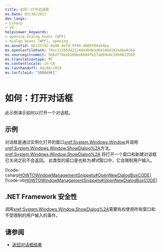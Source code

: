 ```yaml
---
title: 如何：打开对话框
ms.date: 03/30/2017
dev_langs:
- csharp
- vb
helpviewer_keywords:
- opening dialog boxes [WPF]
- dialog boxes [WPF], opening
ms.assetid: 6b1557d2-da98-4ef4-9f68-4089f04ab9ea
ms.openlocfilehash: 70ac31285dd22244b4bd6ad0d188d182eb6e6264
ms.sourcegitcommit: 5b6d778ebb269ee6684fb57ad69a8c28b06235b9
ms.translationtype: MT
ms.contentlocale: zh-CN
ms.lasthandoff: 04/08/2019
ms.locfileid: "59084961"
---
```

# <a name="how-to-open-a-dialog-box"></a>如何：打开对话框
此示例演示如何以打开一个对话框。  
  
## <a name="example"></a>示例  
 对话框是通过实例化打开的窗口<xref:System.Windows.Window>并调用<xref:System.Windows.Window.ShowDialog%2A>方法。 <xref:System.Windows.Window.ShowDialog%2A> 将打开一个窗口和新建对话框已关闭之前不会返回。 此类型的窗口是也称为*模式*窗口中，它会限制用户输入。  
  
 [!code-csharp[HOWTOWindowManagementSnippets#OpenNewDialogBoxCODE](~/samples/snippets/csharp/VS_Snippets_Wpf/HOWTOWindowManagementSnippets/CSharp/MainWindow.xaml.cs#opennewdialogboxcode)]
 [!code-vb[HOWTOWindowManagementSnippets#OpenNewDialogBoxCODE](~/samples/snippets/visualbasic/VS_Snippets_Wpf/HOWTOWindowManagementSnippets/visualbasic/mainwindow.xaml.vb#opennewdialogboxcode)]  
  
## <a name="net-framework-security"></a>.NET Framework 安全性  
 调用<xref:System.Windows.Window.ShowDialog%2A>需要有权使用所有窗口和不受限制的用户输入的事件。  
  
## <a name="see-also"></a>请参阅

- [返回对话框结果](how-to-return-a-dialog-box-result.md)
